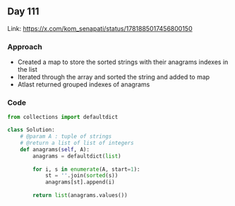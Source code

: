 ## Day 111

Link: https://x.com/kom_senapati/status/1781885017456800150

### Approach

- Created a map to store the sorted strings with their anagrams indexes in the list
- Iterated through the array and sorted the string and added to map
- Atlast returned grouped indexes of anagrams

### Code

```py
from collections import defaultdict

class Solution:
    # @param A : tuple of strings
    # @return a list of list of integers
    def anagrams(self, A):
        anagrams = defaultdict(list)
        
        for i, s in enumerate(A, start=1):
            st = ''.join(sorted(s))
            anagrams[st].append(i)
        
        return list(anagrams.values())
```
